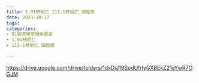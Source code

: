 ```yaml
---
title: 1.01林明仁_111-1林明仁_個經原
date: 2023-10-17
tags: 
categories:
- 01經濟學原理與實習
- 1.01林明仁
- 111-1林明仁_個經原

---
```

https://drive.google.com/drive/folders/1dxDjJ19SpdUfrlyGXBEkZ21eYwR7OGJM
